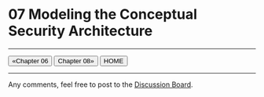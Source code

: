 # 07 Modeling the Conceptual Security Architecture

---

[<button type="button">«Chapter 06</button>](../06_Modeling_Contextual_Security_Architecture/README.md) [<button type="button">Chapter 08»</button>](../08_Modeling_Logical_Security_Architecture/README.md) [<button type="button">HOME</button>](../README.md)

---

Any comments, feel free to post to the [Discussion Board](https://github.com/yasenstar/ArchiMate_SABSA/discussions).